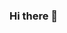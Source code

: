 ### Hi there 👋

<!--
**NotAdidel/NotAdidel** is a ✨ _special_ ✨ repository because its `README.md` (this file) appears on your GitHub profile.

+co tu dać? wiem! losowe rzeczy
+czego się uczę: C#
+jak mam na imie: Adam
+co jeszcze dać: nie wiem
